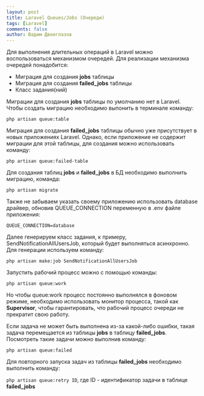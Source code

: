 ```yaml
---
layout: post
title: Laravel Queues/Jobs (Очереди)
tags: [Laravel]
comments: false
author: Вадим Двоеглазов
---
```


Для выполнения длительных операций в Laravel можно воспользоваться механизмом очередей. Для реализации механизма очередей понадобится:

- Миграция для создания **jobs** таблицы
- Миграция для создания **failed_jobs** таблицы
- Класс задания(ний)

Миграции для создания **jobs** таблицы по умолчанию нет в Laravel.
Чтобы создать миграцию необходимо выпонить в терминале команду:

`php artisan queue:table`

Миграция для создания **failed_jobs** таблицы обычно уже присутствует в новых приложениях Laravel. Однако, если приложение не содержит миграции для этой таблицы, для создания можно использовать команду:

`php artisan queue:failed-table`

Для создания таблиц **jobs** и **failed_jobs** в БД необходимо выполнить миграцию, команда:

`php artisan migrate`

Также не забываем указать своему приложению использовать database драйвер, обновив QUEUE_CONNECTION переменную в .env файле приложения:

`QUEUE_CONNECTION=database`

Далее генерируем класс задания, к примеру, SendNotificationAllUsersJob, который будет выполняться асинхронно. Для генерации используем команду:

`php artisan make:job SendNotificationAllUsersJob`

Запустить рабочий процесс можно с помощью команды:

`php artisan queue:work `

Но чтобы queue:work процесс постоянно выполнялся в фоновом режиме, необходимо использовать монитор процесса, такой как **Supervisor**, чтобы гарантировать, что рабочий процесс очереди не прекратит свою работу.

Если задача не может быть выполнена из-за какой-либо ошибки, такая задача перемещается из таблицы **jobs** в таблицу **failed_jobs**. Посмотреть такие задачи можно выполнив команду:

`php artisan queue:failed`

Для повторного запуска задач из таблицы **failed_jobs** необходимо выполнить команду:

`php artisan queue:retry ID`, где ID - идентификатор задачи в таблице **failed_jobs**
